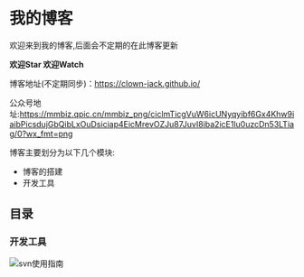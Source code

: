 # 我的博客
欢迎来到我的博客,后面会不定期的在此博客更新

**欢迎Star 欢迎Watch**

博客地址(不定期同步)：https://clown-jack.github.io/

公众号地址:https://mmbiz.qpic.cn/mmbiz_png/ciclmTicgVuW6icUNyqyibf6Gx4Khw9iaibPicsdujGbQibLxOuDsiciap4EicMrevOZJu87JuvI8iba2icE1lu0uzcDn53LTiag/0?wx_fmt=png

博客主要划分为以下几个模块:
- 博客的搭建
- 开发工具


## 目录
### 开发工具
 ![svn使用指南](https://github.com/clown-Jack/myBlog/issues/1)
